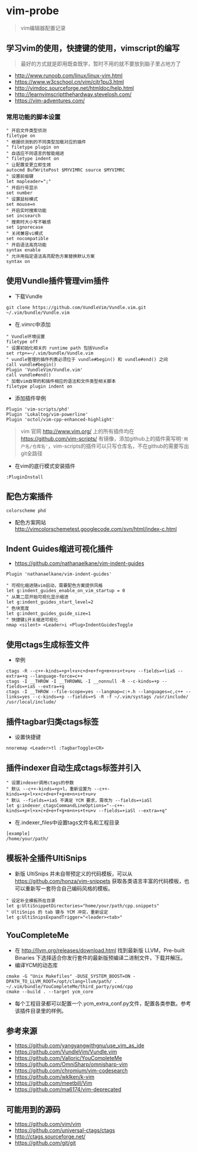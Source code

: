 # vim-probe
> vim编辑器配置记录

## 学习vim的使用，快捷键的使用，vimscript的编写
> 最好的方式就是即用既查既学，暂时不用的就不要放到脑子里占地方了

* http://www.runoob.com/linux/linux-vim.html
* https://www.w3cschool.cn/vim/cjtr1pu3.html
* http://vimdoc.sourceforge.net/htmldoc/help.html
* http://learnvimscriptthehardway.stevelosh.com/
* https://vim-adventures.com/
### 常用功能的脚本设置
```
" 开启文件类型侦测
filetype on
" 根据侦测到的不同类型加载对应的插件
" filetype plugin on 
" 自适应不同语言的智能缩进
" filetype indent on
" 让配置变更立即生效
autocmd BufWritePost $MYVIMRC source $MYVIMRC
" 设置前缀键
let mapleader=";"
" 开启行号显示
set number
" 设置鼠标模式
set mouse=n
" 开启实时搜索功能
set incsearch
" 搜索时大小写不敏感
set ignorecase
" 关闭兼容vi模式
set nocompatible
" 开启语法高亮功能
syntax enable
" 允许用指定语法高亮配色方案替换默认方案
syntax on
```

## 使用Vundle插件管理vim插件
* 下载Vundle
```
git clone https://github.com/VundleVim/Vundle.vim.git ~/.vim/bundle/Vundle.vim
```
* 在.vimrc中添加
```
" Vundle环境设置
filetype off
" 设置初始化相关的 runtime path 包括Vundle
set rtp+=~/.vim/bundle/Vundle.vim
" vundle管理的插件列表必须位于 vundle#begin() 和 vundle#end() 之间
call vundle#begin()
Plugin 'VundleVim/Vundle.vim'
call vundle#end()
" 加载vim自带的和插件相应的语法和文件类型相关脚本
filetype plugin indent on
```
* 添加插件举例
```
Plugin 'vim-scripts/phd'
Plugin 'Lokaltog/vim-powerline'
Plugin 'octol/vim-cpp-enhanced-highlight'
```
> vim 官网 http://www.vim.org/ 上的所有插件均在 https://github.com/vim-scripts/ 有镜像，添加github上的插件需写明`'用户名/仓库名'`，vim-scripts的插件可以只写仓库名，不在github的需要写出git全路径
* 在vim的底行模式安装插件
```
:PluginInstall
```

## 配色方案插件
```
colorscheme phd
```
* 配色方案网站 http://vimcolorschemetest.googlecode.com/svn/html/index-c.html

## Indent Guides缩进可视化插件
* https://github.com/nathanaelkane/vim-indent-guides
```
Plugin 'nathanaelkane/vim-indent-guides'
```
```
" 可视化缩进随vim启动，需要配色方案提供风格
let g:indent_guides_enable_on_vim_startup = 0 
" 从第二层开始可视化显示缩进
let g:indent_guides_start_level=2
" 色块宽度
let g:indent_guides_guide_size=1
" 快捷键i开关缩进可视化
nmap <silent> <Leader>i <Plug>IndentGuidesToggle
```

## 使用ctags生成标签文件
* 举例
```
ctags -R --c++-kinds=+p+l+x+c+d+e+f+g+m+n+s+t+u+v --fields=+liaS --extra=+q --language-force=c++
ctags -I __THROW -I __THROWNL -I __nonnull -R --c-kinds=+p --fields=+iaS --extra=+q
ctags -I __THROW --file-scope=yes --langmap=c:+.h --languages=c,c++ --links=yes --c-kinds=+p --fields=+S -R -f ~/.vim/systags /usr/include/ /usr/local/include/
```

## 插件tagbar归类ctags标签
* 设置快捷键
```
nnoremap <Leader>tl :TagbarToggle<CR>
```

## 插件indexer自动生成ctags标签并引入
```
" 设置indexer调用ctags的参数
" 默认 --c++-kinds=+p+l，重新设置为 --c++-kinds=+p+l+x+c+d+e+f+g+m+n+s+t+u+v
" 默认 --fields=+iaS 不满足 YCM 要求，需改为 --fields=+iaSl
let g:indexer_ctagsCommandLineOptions="--c++-kinds=+p+l+x+c+d+e+f+g+m+n+s+t+u+v --fields=+iaSl --extra=+q"
```
* 在.indexer_files中设置tags文件名和工程目录
```
[example]
/home/your/path/
```

## 模板补全插件UltiSnips
* 新版 UltiSnips 并未自带预定义的代码模板，可以从 https://github.com/honza/vim-snippets 获取各类语言丰富的代码模板，也可以重新写一套符合自己编码风格的模板。
```
" 设定补全模板所在目录
let g:UltiSnippetDirectories="home/your/path/cpp.snippets"
" UltiSnips 的 tab 键与 YCM 冲突，重新设定
let g:UltiSnipsExpandTrigger="<leader><tab>"
```

## YouCompleteMe
* 在 http://llvm.org/releases/download.html 找到最新版 LLVM，Pre-built Binaries 下选择适合你发行套件的最新版预编译二进制文件，下载并解压。
* 编译YCM的动态库
```
cmake -G "Unix Makefiles" -DUSE_SYSTEM_BOOST=ON -DPATH_TO_LLVM_ROOT=/opt/clang+llvm/path/ . ~/.vim/bundle/YouCompleteMe/third_party/ycmd/cpp
cmake --build . --target ycm_core
```
* 每个工程目录都可以配置一个.ycm_extra_conf.py文件，配置各类参数。参考该插件目录里的样例。

## 参考来源
* https://github.com/yangyangwithgnu/use_vim_as_ide
* https://github.com/VundleVim/Vundle.vim
* https://github.com/Valloric/YouCompleteMe
* https://github.com/OmniSharp/omnisharp-vim
* https://github.com/chromium/vim-codesearch
* https://github.com/wklken/k-vim
* https://github.com/meetbill/Vim
* https://github.com/ma6174/vim-deprecated

## 可能用到的源码
* https://github.com/vim/vim
* https://github.com/universal-ctags/ctags
* http://ctags.sourceforge.net/
* https://github.com/git/git